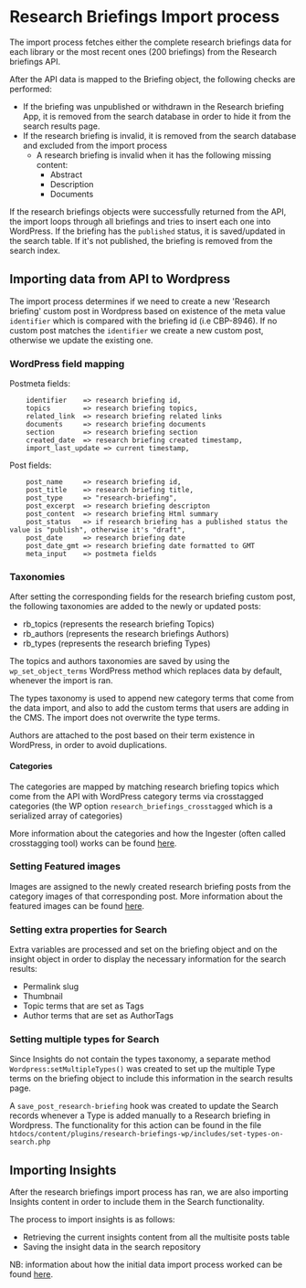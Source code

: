 # Research Briefings Import process

The import process fetches either the complete research briefings data for each library or the most recent ones (200 briefings) from the Research briefings API.

After the API data is mapped to the Briefing object, the following checks are performed:

* If the briefing was unpublished or withdrawn in the Research briefing App, it is removed from the search database in order to hide it from the search results page.
* If the research briefing is invalid, it is removed from the search database and excluded from the import process
    * A research briefing is invalid when it has the following missing content:
        * Abstract
        * Description
        * Documents
        
        
If the research briefings objects were successfully returned from the API, the import loops through all briefings and tries to insert each one into WordPress. If the briefing has the `published` status, it is saved/updated in the search table. If it's not published, the briefing is removed from the search index.

##  Importing data from API to Wordpress

The import process determines if we need to create a new 'Research briefing' custom post in Wordpress based on existence of the meta value `identifier` which is compared with the briefing id (i.e CBP-8946). If no custom post matches the `identifier` we create a new custom post, otherwise we update the existing one.


### WordPress field mapping

Postmeta fields:
```
    identifier    => research briefing id,
    topics        => research briefing topics,
    related_link  => research briefing related links
    documents     => research briefing documents
    section       => research briefing section
    created_date  => research briefing created timestamp,
    import_last_update => current timestamp,
```


Post fields:

```
    post_name     => research briefing id,
    post_title    => research briefing title,
    post_type     => "research-briefing",
    post_excerpt  => research briefing descripton
    post_content  => research briefing Html summary
    post_status   => if research briefing has a published status the value is "publish", otherwise it's "draft",
    post_date     => research briefing date
    post_date_gmt => research briefing date formatted to GMT
    meta_input    => postmeta fields
```

### Taxonomies

After setting the corresponding fields for the research briefing custom post, the following taxonomies are added to the newly or updated posts:
   * rb_topics (represents the research briefing Topics)
   * rb_authors (represents the research briefings Authors)
   * rb_types (represents the research briefing Types)
   
   The topics and authors taxonomies are saved by using the `wp_set_object_terms` WordPress method which replaces data by default, whenever the import is ran.
   
   The types taxonomy is used to append new category terms that come from the data import, and also to add the custom terms that users are adding in the CMS. The import does not overwrite the type terms.   
   
   Authors are attached to the post based on their term existence in WordPress, in order to avoid duplications.
   
   
#### Categories   

   The categories are mapped by matching research briefing topics which come from the API with WordPress category terms via crosstagged categories (the WP option `research_briefings_crosstagged` which is a serialized array of categories)
    
   More information about the categories and how the Ingester (often called crosstagging tool) works can be found [here](categories.md).
   
   
### Setting Featured images

Images are assigned to the newly created research briefing posts from the category images of that corresponding post. More information about the featured images can be found [here](featured-images.md).

### Setting extra properties for Search

Extra variables are processed and set on the briefing object and on the insight object in order to display the necessary information for the search results:
   * Permalink slug
   * Thumbnail
   * Topic terms that are set as Tags 
   * Author terms that are set as AuthorTags
    
### Setting multiple types for Search

Since Insights do not contain the types taxonomy, a separate method  `Wordpress:setMultipleTypes()` was created to set up the multiple Type terms on the briefing object to include this information in the search results page.

A `save_post_research-briefing` hook was created to update the Search records whenever a Type is added manually to a Research briefing in Wordpress. The functionality for this action can be found in the file `htdocs/content/plugins/research-briefings-wp/includes/set-types-on-search.php`

##  Importing Insights

After the research briefings import process has ran, we are also importing Insights content in order to include them in the Search functionality. 

The process to import insights is as follows:
* Retrieving the current insights content from all the multisite posts table
* Saving the insight data in the search repository


NB: information about how the initial data import process worked can be found [here](../import-process.md).


   
    
